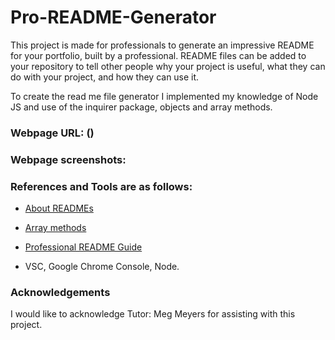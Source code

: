 # Pro-README-Generator
This project is made for professionals to generate an impressive README for your portfolio, built by a professional. README files can be added to your repository to tell other people why your project is useful, what they can do with your project, and how they can use it.

To create the read me file generator I implemented my knowledge of Node JS and use of the inquirer package, objects and array methods.


### Webpage URL: ()

### Webpage screenshots:




### References and Tools are as follows:

* [About READMEs](https://docs.github.com/en/repositories/managing-your-repositorys-settings-and-features/customizing-your-repository/about-readmes)

* [Array methods](https://javascript.info/array-methods)

* [Professional README Guide](https://coding-boot-camp.github.io/full-stack/github/professional-readme-guide)

* VSC, Google Chrome Console, Node.

### Acknowledgements

I would like to acknowledge Tutor: Meg Meyers for assisting with this project.